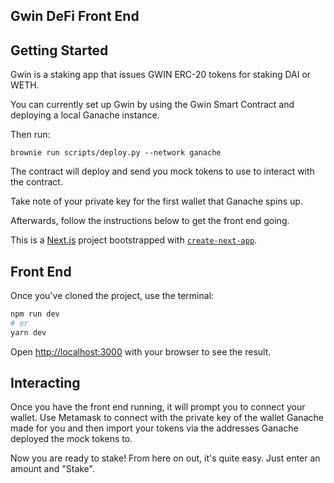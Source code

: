## Gwin DeFi Front End

## Getting Started

Gwin is a staking app that issues GWIN ERC-20 tokens for staking DAI or WETH.

You can currently set up Gwin by using the Gwin Smart Contract and deploying a local Ganache instance.

Then run:

```
brownie run scripts/deploy.py --network ganache
```

The contract will deploy and send you mock tokens to use to interact with the contract.

Take note of your private key for the first wallet that Ganache spins up.

Afterwards, follow the instructions below to get the front end going. 

This is a [Next.js](https://nextjs.org/) project bootstrapped with [`create-next-app`](https://github.com/vercel/next.js/tree/canary/packages/create-next-app).

## Front End

Once you've cloned the project, use the terminal:

```bash
npm run dev
# or
yarn dev
```

Open [http://localhost:3000](http://localhost:3000) with your browser to see the result.

## Interacting

Once you have the front end running, it will prompt you to connect your wallet. Use Metamask to connect with the private key of the wallet Ganache made for you and then import your tokens via the addresses Ganache deployed the mock tokens to.

Now you are ready to stake! From here on out, it's quite easy. Just enter an amount and "Stake".
